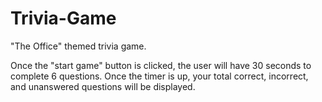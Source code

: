 # Trivia-Game

"The Office" themed trivia game.

Once the "start game" button is clicked, the user will have 30 seconds to complete 6 questions. Once the timer is up, your total correct, incorrect, and unanswered questions will be displayed.
